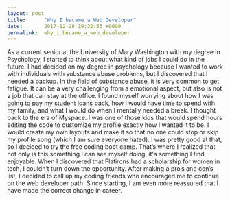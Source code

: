 ```yaml
---
layout: post
title:      "Why I became a Web Developer"
date:       2017-12-28 19:32:55 +0000
permalink:  why_i_became_a_web_developer
---
```


As a current senior at the University of Mary Washington with my degree in Psychology, I started to think about what kind of jobs I could do in the future. I had decided on my degree in psychology because I wanted to work with individuals with substance abuse problems, but I discovered that I needed a backup. In the field of substance abuse, it is very common to get fatigue. It can be a very challenging from a emotional aspect, but also is not a job that can stay at the office. I found myself worrying about how I was going to pay my student loans back, how I would have time to spend with my family, and what I would do when I mentally needed a break. I thought back to the era of Myspace. I was one of those kids that would spend hours editing the code to customize my profile exactly how I wanted it to be. I would create my own layouts and make it so that no one could stop or skip my profile song (which I am sure everyone hated). I was pretty good at that, so I decided to try the free coding boot camp. That’s where I realized that not only is this something I can see myself doing, it's something I find enjoyable. When I discovered that Flatirons had a scholarship for women in tech, I couldn’t turn down the opportunity. After making a pro’s and con’s list, I decided to call up my coding friends who encouraged me to continue on the web developer path. Since starting, I am even more reassured that I have made the correct change in career. 

